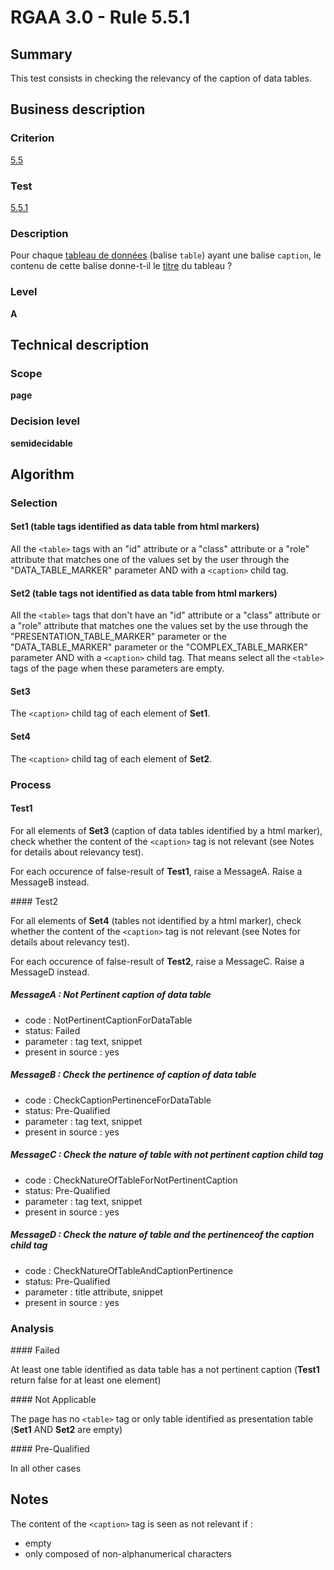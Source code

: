 # RGAA 3.0 -  Rule 5.5.1

## Summary

This test consists in checking the relevancy of the caption of data tables.

## Business description

### Criterion

[5.5](http://references.modernisation.gouv.fr/referentiel-technique-0#crit-5-5)

### Test

[5.5.1](http://references.modernisation.gouv.fr/referentiel-technique-0#test-5-5-1)

### Description

Pour chaque <a href="http://references.modernisation.gouv.fr/referentiel-technique-0#mTabDonnee">tableau de donn&eacute;es</a> (balise `table`) ayant une balise `caption`, le contenu de cette balise donne-t-il le <a href="http://references.modernisation.gouv.fr/referentiel-technique-0#mTitreTab">titre</a> du tableau ?

### Level

**A**

## Technical description

### Scope

**page**

### Decision level

**semidecidable**

## Algorithm

### Selection

#### Set1 (table tags identified as data table from html markers)

All the `<table>` tags with an "id" attribute or a "class" attribute or a "role" attribute that matches one of the values set by the user through the "DATA_TABLE_MARKER" parameter AND with a `<caption>` child tag.

#### Set2 (table tags not identified as data table from html markers)

All the `<table>` tags that don't have an "id" attribute or a "class" attribute or a "role" attribute that matches one the values set by the use through the "PRESENTATION_TABLE_MARKER" parameter or the
"DATA_TABLE_MARKER" parameter or the "COMPLEX_TABLE_MARKER" parameter AND with a `<caption>` child tag. That means select all the `<table>` tags of the page when these parameters are empty.

#### Set3

The `<caption>` child tag of each element of **Set1**.

#### Set4

The `<caption>` child tag of each element of **Set2**.

### Process

#### Test1

For all elements of **Set3** (caption of data tables identified by a html marker), check whether the content of the `<caption>` tag is not relevant (see Notes for details about relevancy test). 

For each occurence of false-result of **Test1**, raise a MessageA. Raise a MessageB instead.

#### Test2

For all elements of **Set4** (tables not identified by a html marker), check whether the content of the `<caption>` tag is not relevant (see Notes for details about relevancy test). 

For each occurence of false-result of **Test2**, raise a MessageC. Raise a MessageD instead.

##### MessageA : Not Pertinent caption of data table

-   code : NotPertinentCaptionForDataTable
-   status: Failed
-   parameter : tag text, snippet
-   present in source : yes

##### MessageB : Check the pertinence of caption of data table

-   code : CheckCaptionPertinenceForDataTable
-   status: Pre-Qualified
-   parameter : tag text, snippet
-   present in source : yes

##### MessageC : Check the nature of table with not pertinent caption child tag

-   code : CheckNatureOfTableForNotPertinentCaption
-   status: Pre-Qualified
-   parameter : tag text, snippet
-   present in source : yes

##### MessageD : Check the nature of table and the pertinenceof the caption child tag

-   code : CheckNatureOfTableAndCaptionPertinence
-   status: Pre-Qualified
-   parameter : title attribute, snippet
-   present in source : yes

### Analysis

#### Failed

At least one table identified as data table has a not pertinent caption (**Test1** return false for at least one element)

#### Not Applicable

The page has no `<table>` tag or only table identified as presentation table (**Set1** AND **Set2** are empty)

#### Pre-Qualified

In all other cases

## Notes

The content of the `<caption>` tag is seen as not relevant if :

- empty
- only composed of non-alphanumerical characters

